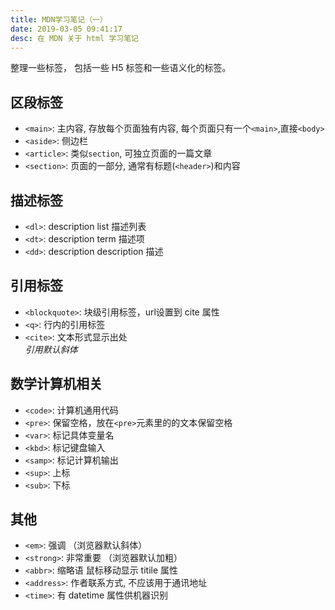 ```yaml
---
title: MDN学习笔记（一）
date: 2019-03-05 09:41:17
desc: 在 MDN 关于 html 学习笔记
---
```

整理一些标签， 包括一些 H5 标签和一些语义化的标签。
<!-- more -->
## 区段标签
  * `<main>`: 主内容, 存放每个页面独有内容, 每个页面只有一个`<main>`,直接`<body>`
  * `<aside>`: 侧边栏
  * `<article>`: 类似`section`, 可独立页面的一篇文章
  * `<section>`: 页面的一部分, 通常有标题(`<header>`)和内容

## 描述标签

  * `<dl>`: description list 描述列表
  * `<dt>`: description term 描述项
  * `<dd>`: description description 描述

## 引用标签

  * `<blockquote>`: 块级引用标签，url设置到 cite 属性  
  * `<q>`: 行内的引用标签
  * `<cite>`: 文本形式显示出处  
  *引用默认斜体*

## 数学计算机相关

  * `<code>`: 计算机通用代码
  * `<pre>`: 保留空格，放在`<pre>`元素里的的文本保留空格
  * `<var>`: 标记具体变量名
  * `<kbd>`: 标记键盘输入
  * `<samp>`: 标记计算机输出
  * `<sup>`: 上标
  * `<sub>`: 下标

## 其他

  * `<em>`: 强调 （浏览器默认斜体）
  * `<strong>`: 非常重要 （浏览器默认加粗）
  * `<abbr>`: 缩略语 鼠标移动显示 titile 属性
  * `<address>`: 作者联系方式, 不应该用于通讯地址
  * `<time>`: 有 datetime 属性供机器识别

